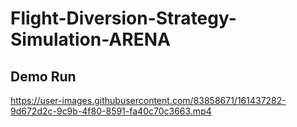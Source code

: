 # Flight-Diversion-Strategy-Simulation-ARENA


## Demo Run 
https://user-images.githubusercontent.com/83858671/161437282-9d672d2c-9c9b-4f80-8591-fa40c70c3663.mp4

